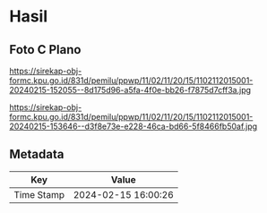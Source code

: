 # Hasil

## Foto C Plano

https://sirekap-obj-formc.kpu.go.id/831d/pemilu/ppwp/11/02/11/20/15/1102112015001-20240215-152055--8d175d96-a5fa-4f0e-bb26-f7875d7cff3a.jpg

https://sirekap-obj-formc.kpu.go.id/831d/pemilu/ppwp/11/02/11/20/15/1102112015001-20240215-153646--d3f8e73e-e228-46ca-bd66-5f8466fb50af.jpg


## Metadata

| Key        | Value               |
| ---------- | ------------------- |
| Time Stamp | 2024-02-15 16:00:26 |



